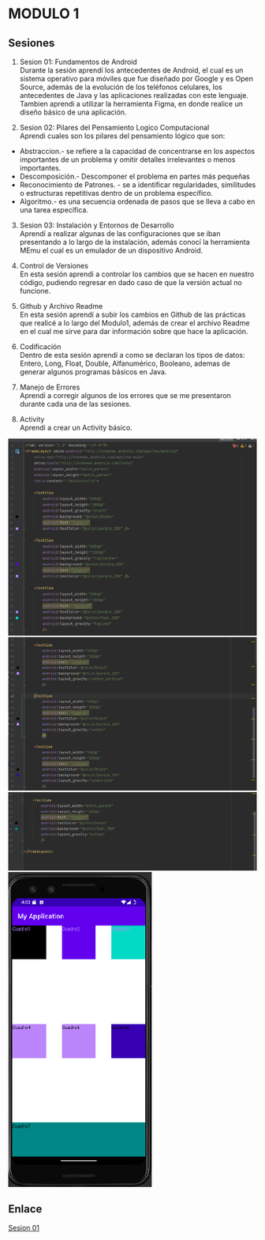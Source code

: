 # MODULO 1  
## Sesiones
1. Sesion 01: Fundamentos de Android<br>
     Durante la sesión aprendí los antecedentes de Android, el cual es un sistema operativo para móviles que fue diseñado por Google y es Open Source, además de la evolución de los teléfonos celulares, los antecedentes de Java y las aplicaciones realizadas con este lenguaje.<br>
Tambien aprendi a utilizar la herramienta Figma, en donde realice un diseño básico de una aplicación.  

2. Sesion 02: Pilares del Pensamiento Logico Computacional<br>
Aprendi cuales son los pilares del pensamiento lógico que son: 
* Abstraccion.- se refiere a la capacidad de concentrarse en los aspectos importantes de un problema y omitir detalles irrelevantes o menos importantes. 
* Descomposición.- Descomponer el problema en partes más pequeñas
* Reconocimiento de Patrones. -  se a identificar regularidades, similitudes o estructuras repetitivas dentro de un problema específico.
* Algoritmo.-  es una secuencia ordenada de pasos que se lleva a cabo  en una tarea específica.


3. Sesion 03: Instalación y Entornos de Desarrollo<br>
   Aprendí a realizar algunas de las configuraciones que se iban presentando a lo largo de la instalación, además conocí la herramienta MEmu el cual es un emulador de un dispositivo Android.
   
4. Control de Versiones<br>
   En esta sesión aprendi a controlar los cambios que se hacen en nuestro código, pudiendo regresar en dado caso de que la versión actual no funcione. 
   
5. Github y Archivo Readme<br>
   En esta sesión aprendí a subir los cambios en Github de las prácticas que realicé a lo largo del Modulo1, además de crear el archivo Readme en el cual me sirve para dar información sobre que hace la aplicación.
   
6. Codificación<br>
  Dentro de esta sesión aprendí a como se declaran los tipos de datos: Entero, Long, Float, Double, Alfanumérico, Booleano, ademas de generar algunos programas básicos en Java.
   
7. Manejo de Errores<br>
    Aprendí a corregir algunos de los errores que se me presentaron durante cada una de las sesiones.
   
8. Activity<br>
    Aprendi a crear un Activity básico.

![](https://github.com/lesrac23/proyectofinaljava/blob/gh-pages/codigo1Activity.png)
![](https://github.com/lesrac23/proyectofinaljava/blob/gh-pages/codigo2Activity.png)
![](https://github.com/lesrac23/proyectofinaljava/blob/gh-pages/codigo3Activity.png)<br>
![](https://github.com/lesrac23/proyectofinaljava/blob/gh-pages/ImagenActivity2.png)<br>

## Enlace
[Sesion 01](app)&nbsp;
